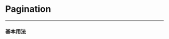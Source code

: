 # Pagination
---
### 基本用法
<common-decorator>
  <div style='width:100%'>
    <sw-pagination 
      :layout='layout'
      :total='num' 
      :page-size='pageSize' 
      :options='options' 
      @current-change="handleCurrentChange" 
      @size-change="handleSizeChange" 
      :current-page.sync="currentPage"
      :around="around">
    </sw-pagination>
  </div>
</common-decorator>

<script>
export default {
  data() {
    return{
      num: 201,
      pageSize: 20,
      options: [20,40,60,80],
      currentPage: 6,
      around: 2,  //···4，5，6，7，8···
      layout: 'total'
    }
  },
  methods: {
    handleSizeChange(val) {
      console.log(`每页 ${val} 条`);
    },
    handleCurrentChange(val) {
      console.log(`当前页: ${val}`);
    }
  }
}
</script>

